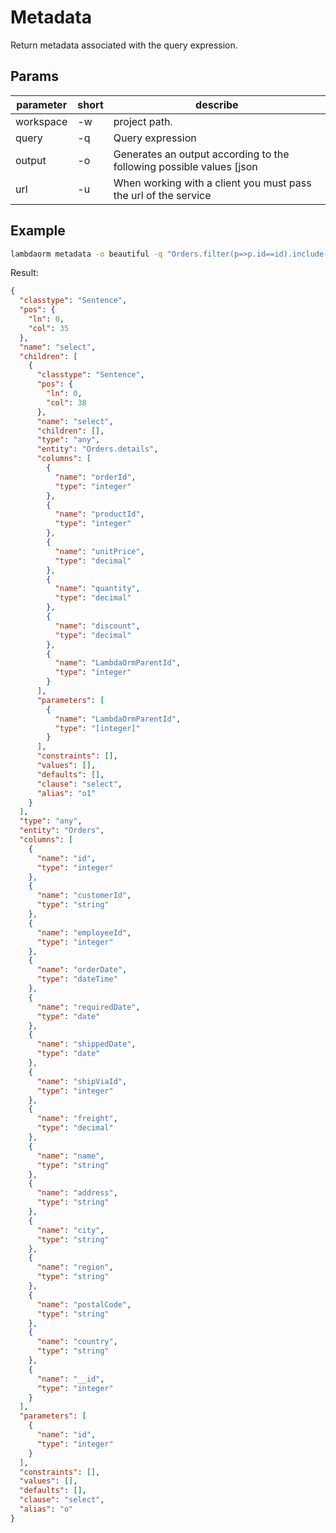 # Metadata

Return metadata associated with the query expression.

## Params

| parameter	| short | describe 																																									|
|-----------|-------|-------------------------------------------------------------------------------------------|
|workspace	| -w 		| project path.																																							|
|query			| -q 		| Query expression																																					|
|output			| -o 		| Generates an output according to the following possible values [json|beautiful|light|yaml]|
|url				| -u 		| When working with a client you must pass the url of the service	                          |

## Example

```sh
lambdaorm metadata -o beautiful -q "Orders.filter(p=>p.id==id).include(p=>p.details)"
```

Result:

```json
{
  "classtype": "Sentence",
  "pos": {
    "ln": 0,
    "col": 35
  },
  "name": "select",
  "children": [
    {
      "classtype": "Sentence",
      "pos": {
        "ln": 0,
        "col": 38
      },
      "name": "select",
      "children": [],
      "type": "any",
      "entity": "Orders.details",
      "columns": [
        {
          "name": "orderId",
          "type": "integer"
        },
        {
          "name": "productId",
          "type": "integer"
        },
        {
          "name": "unitPrice",
          "type": "decimal"
        },
        {
          "name": "quantity",
          "type": "decimal"
        },
        {
          "name": "discount",
          "type": "decimal"
        },
        {
          "name": "LambdaOrmParentId",
          "type": "integer"
        }
      ],
      "parameters": [
        {
          "name": "LambdaOrmParentId",
          "type": "[integer]"
        }
      ],
      "constraints": [],
      "values": [],
      "defaults": [],
      "clause": "select",
      "alias": "o1"
    }
  ],
  "type": "any",
  "entity": "Orders",
  "columns": [
    {
      "name": "id",
      "type": "integer"
    },
    {
      "name": "customerId",
      "type": "string"
    },
    {
      "name": "employeeId",
      "type": "integer"
    },
    {
      "name": "orderDate",
      "type": "dateTime"
    },
    {
      "name": "requiredDate",
      "type": "date"
    },
    {
      "name": "shippedDate",
      "type": "date"
    },
    {
      "name": "shipViaId",
      "type": "integer"
    },
    {
      "name": "freight",
      "type": "decimal"
    },
    {
      "name": "name",
      "type": "string"
    },
    {
      "name": "address",
      "type": "string"
    },
    {
      "name": "city",
      "type": "string"
    },
    {
      "name": "region",
      "type": "string"
    },
    {
      "name": "postalCode",
      "type": "string"
    },
    {
      "name": "country",
      "type": "string"
    },
    {
      "name": "__id",
      "type": "integer"
    }
  ],
  "parameters": [
    {
      "name": "id",
      "type": "integer"
    }
  ],
  "constraints": [],
  "values": [],
  "defaults": [],
  "clause": "select",
  "alias": "o"
}
```

